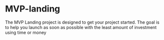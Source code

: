 # MVP-landing
The MVP Landing project is designed to get your project started. The goal is to help you launch as soon as possible with the least amount of investment using time or money
